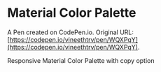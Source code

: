 # Material Color Palette

A Pen created on CodePen.io. Original URL: [https://codepen.io/vineethtrv/pen/WQXPqY](https://codepen.io/vineethtrv/pen/WQXPqY).

Responsive Material Color Palette with copy option